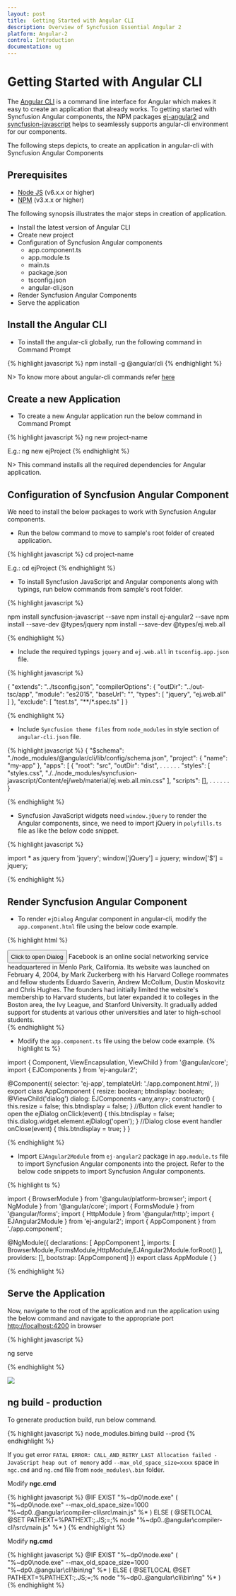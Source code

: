 ```yaml
---
layout: post
title:  Getting Started with Angular CLI
description: Overview of Syncfusion Essential Angular 2
platform: Angular-2
control: Introduction
documentation: ug
---
```

 

# Getting Started with Angular CLI

The [Angular CLI](https://cli.angular.io/) is a command line interface for Angular which makes it easy to create an application that already works. To getting started with Syncfusion Angular components, the NPM packages [ej-angular2](https://www.npmjs.com/package/ej-angular2) and [syncfusion-javascript](https://www.npmjs.com/package/syncfusion-javascript) helps to seamlessly supports angular-cli environment for our components.

The following steps depicts, to create an application in angular-cli with Syncfusion Angular Components

## Prerequisites

* [Node JS](https://nodejs.org/en/) (v6.x.x or higher)
* [NPM](http://blog.npmjs.org/post/85484771375/how-to-install-npm) (v3.x.x or higher)

The following synopsis illustrates the major steps in creation of application.

* Install the latest version of Angular CLI
* Create new project
* Configuration of Syncfusion Angular components
	* app.component.ts
	* app.module.ts
	* main.ts
	* package.json
	* tsconfig.json
	* angular-cli.json
* Render Syncfusion Angular Components
* Serve the application

## Install the Angular CLI

* To install the angular-cli globally, run the following command in Command Prompt

{% highlight javascript %}
npm install -g @angular/cli
{% endhighlight %}

N> To know more about angular-cli commands refer [here](https://github.com/angular/angular-cli)

## Create a new Application

* To create a new Angular application run the below command in Command Prompt

{% highlight javascript %}
ng new project-name

E.g.: ng new ejProject
{% endhighlight %}

N> This command installs all the required dependencies for Angular application.

## Configuration of Syncfusion Angular Component

We need to install the below packages to work with Syncfusion Angular components.
 
* Run the below command to move to sample's root folder of created application.

{% highlight javascript %}
cd project-name

E.g.: cd ejProject
{% endhighlight %}

* To install Syncfusion JavaScript and Angular components along with typings, run below commands from sample's root folder.

{% highlight javascript %}

npm install syncfusion-javascript --save
npm install ej-angular2 --save
npm install --save-dev @types/jquery
npm install --save-dev @types/ej.web.all

{% endhighlight %}

* Include the required typings `jquery` and `ej.web.all` in `tsconfig.app.json` file. 

{% highlight javascript %}

{
  "extends": "../tsconfig.json",
  "compilerOptions": {
    "outDir": "../out-tsc/app",
    "module": "es2015",
    "baseUrl": "",
    "types": [
      "jquery",
      "ej.web.all"
    ]
  },
  "exclude": [
    "test.ts",
    "**/*.spec.ts"
  ]
}

{% endhighlight %}

* Include `Syncfusion theme files` from `node_modules` in style section of `angular-cli.json` file.

{% highlight javascript %}
{
  "$schema": "./node_modules/@angular/cli/lib/config/schema.json",
  "project": {
    "name": "my-app"
  },
  "apps": [
    {
      "root": "src",
      "outDir": "dist",
       . . .
       . . .
      "styles": [
        "styles.css",
         "./../node_modules/syncfusion-javascript/Content/ej/web/material/ej.web.all.min.css" 
      ],
      "scripts": [],
       . . . 
       . . .
      }

{% endhighlight %}

* Syncfusion JavaScript widgets need `window.jQuery` to render the Angular components, since, we need to import jQuery in `polyfills.ts` file as like the below code snippet.

{% highlight javascript %}

import * as jquery from 'jquery';
window['jQuery'] = jquery;
window['$'] = jquery;

{% endhighlight %}

## Render Syncfusion Angular Component

* To render `ejDialog` Angular component in angular-cli, modify the `app.component.html` file using the below code example.

{% highlight html %}
<div id="parent" >
	<input id="btnOpen" style="height: 30px" type="button" ej-button class="ejinputtext" value="Click to open Dialog" (click)="onClick($event)" *ngIf="btndisplay"/>
	<ej-dialog id="basicDialog" #dialog title="Facebook" [(enableResize)]="resize" containment="#parent" (close)="onClose($event)">
		Facebook is an online social networking service headquartered in Menlo Park, California. Its website was launched on February
		4, 2004, by Mark Zuckerberg with his Harvard College roommates and fellow students Eduardo Saverin, Andrew McCollum, Dustin
		Moskovitz and Chris Hughes. The founders had initially limited the website's membership to Harvard students, but later
		expanded it to colleges in the Boston area, the Ivy League, and Stanford University. It gradually added support for students
		at various other universities and later to high-school students.
	</ej-dialog>
</div>
{% endhighlight %}

* Modify the `app.component.ts` file using the below code example.
 {% highlight ts %}
 
 import { Component, ViewEncapsulation, ViewChild } from '@angular/core';
import { EJComponents } from 'ej-angular2';

@Component({
  selector: 'ej-app',
  templateUrl: './app.component.html',
})
export class AppComponent {
  resize: boolean;
  btndisplay: boolean;
  @ViewChild('dialog') dialog: EJComponents <any,any>;
    constructor() {
    this.resize = false;
      this.btndisplay = false;
  }
  //Button click event handler to open the ejDialog
  onClick(event) {
   this.btndisplay = false;
    this.dialog.widget.element.ejDialog('open');
  }
  //Dialog close event handler
  onClose(event) {
      this.btndisplay = true;
  }
}

 {% endhighlight %}


* Import `EJAngular2Module` from `ej-angular2` package in `app.module.ts` file to import Syncfusion Angular components into the project. Refer to the below code snippets to import Syncfusion Angular components.

{% highlight ts %}

import { BrowserModule } from '@angular/platform-browser';
import { NgModule } from '@angular/core';
import { FormsModule } from '@angular/forms';
import { HttpModule } from '@angular/http';
import { EJAngular2Module } from 'ej-angular2'; 
import { AppComponent } from './app.component';

@NgModule({
  declarations: [
    AppComponent
  ],
  imports: [
    BrowserModule,FormsModule,HttpModule,EJAngular2Module.forRoot() 
  ],
  providers: [],
  bootstrap: [AppComponent]
})
export class AppModule { }

{% endhighlight %}

## Serve the Application

Now, navigate to the root of the application and run the application using the below command and navigate to the appropriate port [http://localhost:4200](localhost:4200) in browser

{% highlight javascript %}

ng serve

{% endhighlight %}

![](/angular-2/GettingStarted/Images/angularcli.png)

## ng build - production

To generate production build, run below command.

{% highlight javascript %}
node_modules\.bin\ng build --prod
{% endhighlight %}

If you get error `FATAL ERROR: CALL_AND_RETRY_LAST Allocation failed - JavaScript heap out of memory` add `--max_old_space_size=xxxx` space in `ngc.cmd` and `ng.cmd` file from `node_modules\.bin` folder.

Modify **ngc.cmd**

{% highlight javascript %}
@IF EXIST "%~dp0\node.exe" ( 
  "%~dp0\node.exe" --max_old_space_size=1000 "%~dp0\..\@angular\compiler-cli\src\main.js" %* 
) ELSE ( 
  @SETLOCAL 
  @SET PATHEXT=%PATHEXT:;.JS;=;% 
  node  "%~dp0\..\@angular\compiler-cli\src\main.js" %* 
) 
{% endhighlight %}

Modify **ng.cmd**

{% highlight javascript %}
@IF EXIST "%~dp0\node.exe" ( 
  "%~dp0\node.exe" --max_old_space_size=1000 "%~dp0\..\@angular\cli\bin\ng" %* 
) ELSE ( 
  @SETLOCAL 
  @SET PATHEXT=%PATHEXT:;.JS;=;% 
  node  "%~dp0\..\@angular\cli\bin\ng" %* 
)
{% endhighlight %}